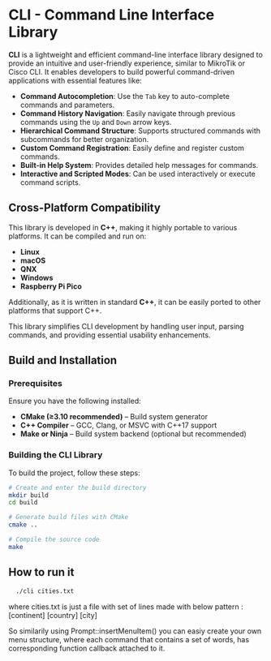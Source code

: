 # CLI - Command Line Interface Library  

**CLI** is a lightweight and efficient command-line interface library designed to provide an intuitive and user-friendly experience, similar to MikroTik or Cisco CLI. It enables developers to build powerful command-driven applications with essential features like:  

- **Command Autocompletion**: Use the `Tab` key to auto-complete commands and parameters.  
- **Command History Navigation**: Easily navigate through previous commands using the `Up` and `Down` arrow keys.  
- **Hierarchical Command Structure**: Supports structured commands with subcommands for better organization.  
- **Custom Command Registration**: Easily define and register custom commands.  
- **Built-in Help System**: Provides detailed help messages for commands.  
- **Interactive and Scripted Modes**: Can be used interactively or execute command scripts.  

## Cross-Platform Compatibility  

This library is developed in **C++**, making it highly portable to various platforms. It can be compiled and run on:  

- **Linux**
- **macOS**  
- **QNX**  
- **Windows**  
- **Raspberry Pi Pico**  

Additionally, as it is written in standard **C++**, it can be easily ported to other platforms that support C++.  

This library simplifies CLI development by handling user input, parsing commands, and providing essential usability enhancements.


## Build and Installation  

### Prerequisites  

Ensure you have the following installed:  

- **CMake (≥3.10 recommended)** – Build system generator  
- **C++ Compiler** – GCC, Clang, or MSVC with C++17 support  
- **Make or Ninja** – Build system backend (optional but recommended)  

### Building the CLI Library  

To build the project, follow these steps:  

```sh
# Create and enter the build directory
mkdir build
cd build

# Generate build files with CMake
cmake .. 

# Compile the source code
make 
```
## How to run it
```sh
  ./cli cities.txt
```
where cities.txt is just a file with set of lines made with below pattern : [continent] [country] [city]

So similarily using Prompt::insertMenuItem() you can easiy create your own menu structure, where each command that contains a set of words, has corresponding function callback attached to it.


